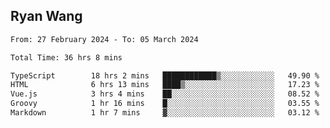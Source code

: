 ## Ryan Wang

<!--START_SECTION:waka-->

```txt
From: 27 February 2024 - To: 05 March 2024

Total Time: 36 hrs 8 mins

TypeScript        18 hrs 2 mins   ████████████▒░░░░░░░░░░░░   49.90 %
HTML              6 hrs 13 mins   ████▒░░░░░░░░░░░░░░░░░░░░   17.23 %
Vue.js            3 hrs 4 mins    ██░░░░░░░░░░░░░░░░░░░░░░░   08.52 %
Groovy            1 hr 16 mins    █░░░░░░░░░░░░░░░░░░░░░░░░   03.55 %
Markdown          1 hr 7 mins     ▓░░░░░░░░░░░░░░░░░░░░░░░░   03.12 %
```

<!--END_SECTION:waka-->
